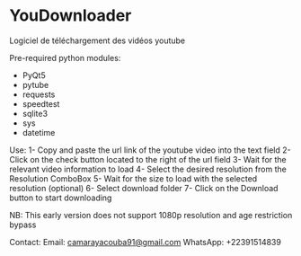 # YouDownloader
 Logiciel de téléchargement des vidéos youtube

Pre-required python modules:
* PyQt5
* pytube
* requests
* speedtest
* sqlite3
* sys
* datetime

Use:
1- Copy and paste the url link of the youtube video into the text field
2- Click on the check button located to the right of the url field
3- Wait for the relevant video information to load
4- Select the desired resolution from the Resolution ComboBox
5- Wait for the size to load with the selected resolution (optional)
6- Select download folder
7- Click on the Download button to start downloading

NB:
This early version does not support 1080p resolution and age restriction bypass

Contact:
Email: camarayacouba91@gmail.com
WhatsApp: +22391514839
